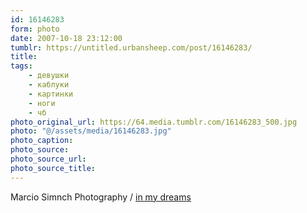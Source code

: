 ```yaml
---
id: 16146283
form: photo
date: 2007-10-18 23:12:00
tumblr: https://untitled.urbansheep.com/post/16146283/
title:
tags:
    - девушки
    - каблуки
    - картинки
    - ноги
    - чб
photo_original_url: https://64.media.tumblr.com/16146283_500.jpg
photo: "@/assets/media/16146283.jpg"
photo_caption:
photo_source:
photo_source_url:
photo_source_title:
---
```


<p>Marcio Simnch Photography / <a href="http://marciosimnch.com/inmydreams/">in my dreams</a></p>
